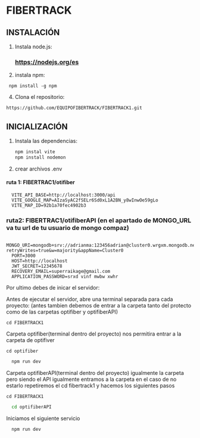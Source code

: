 # FIBERTRACK

## INSTALACIÓN
  
 1. Instala node.js:
    ### https://nodejs.org/es
     
 2. instala npm:
````
 npm install -g npm
````
 4. Clona el repositorio:
```sh
https://github.com/EQUIPOFIBERTRACK/FIBERTRACK1.git
````         
## INICIALIZACIÓN

1. Instala las dependencias:
    ```sh
    npm instal vite
    npm install nodemon
    
3. crear archivos .env
  #### ruta 1: FIBERTRAC1/otifiber
  
      VITE_API_BASE=http://localhost:3000/api
      VITE_GOOGLE_MAP=AIzaSyAC2fSELr6Sd0xL1A2BN_y8wInwOe59gLo
      VITE_MAP_ID=92b1a70fec4902b3
     
  ### ruta2: FIBERTRAC1/otifiberAPI (en el apartado de MONGO_URL va tu url de tu usuario de mongo compaz)

      MONGO_URI=mongodb+srv://adrianma:123456adrian@cluster0.wrgxm.mongodb.net/?retryWrites=true&w=majority&appName=Cluster0
      PORT=3000
      HOST=http://localhost
      JWT_SECRET=12345678
      RECOVERY_EMAIL=superraikage@gmail.com
      APPLICATION_PASSWORD=srxd vinf mwbw xwhr
   
Por ultimo debes de inicar el servidor:

Antes de ejecutar el servidor, abre una terminal separada para cada proyecto:
(antes tambien debemos de entrar a la carpeta tanto del protecto como de las carpetas optifiber y optifiberAPI)

    cd FIBERTRACK1

  Carpeta optifiber(terminal dentro del proyecto) nos permitira entrar a la carpeta de optifiver
  
    cd optifiber
  ```sh  este nos permite correr el servicio
    npm run dev
  ```

 Carpeta optifiberAPI(terminal dentro del proyecto) igualmente la carpeta pero siendo el API
 igualmente entramos a la carpeta en el caso de no estarlo repetiremos el cd fibertrack1 y hacemos los siguientes pasos  
    
    cd FIBERTRACK1
 ```sh  
   cd optifiberAPI
 ```
 Iniciamos el siguiente servicio
 ````sh
   npm run dev 

